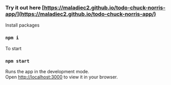 ### Try it out here [https://maladiec2.github.io/todo-chuck-norris-app/](https://maladiec2.github.io/todo-chuck-norris-app/)

Install packages
### `npm i`

To start
### `npm start`

Runs the app in the development mode.\
Open [http://localhost:3000](http://localhost:3000) to view it in your browser.
